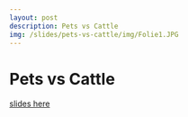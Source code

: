 ```yaml
---
layout: post
description: Pets vs Cattle
img: /slides/pets-vs-cattle/img/Folie1.JPG
---
```


# Pets vs Cattle

[slides here](/slides/pets-vs-cattle)
